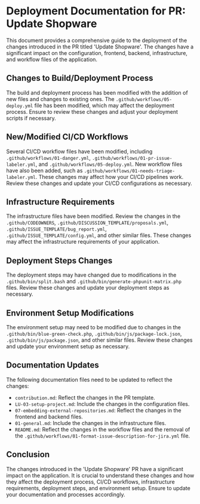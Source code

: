 # Deployment Documentation for PR: Update Shopware

This document provides a comprehensive guide to the deployment of the changes introduced in the PR titled 'Update Shopware'. The changes have a significant impact on the configuration, frontend, backend, infrastructure, and workflow files of the application.

## Changes to Build/Deployment Process

The build and deployment process has been modified with the addition of new files and changes to existing ones. The `.github/workflows/05-deploy.yml` file has been modified, which may affect the deployment process. Ensure to review these changes and adjust your deployment scripts if necessary.

## New/Modified CI/CD Workflows

Several CI/CD workflow files have been modified, including `.github/workflows/01-danger.yml`, `.github/workflows/01-pr-issue-labeler.yml`, and `.github/workflows/05-deploy.yml`. New workflow files have also been added, such as `.github/workflows/01-needs-triage-labeler.yml`. These changes may affect how your CI/CD pipelines work. Review these changes and update your CI/CD configurations as necessary.

## Infrastructure Requirements

The infrastructure files have been modified. Review the changes in the `.github/CODEOWNERS`, `.github/DISCUSSION_TEMPLATE/proposals.yml`, `.github/ISSUE_TEMPLATE/bug_report.yml`, `.github/ISSUE_TEMPLATE/config.yml`, and other similar files. These changes may affect the infrastructure requirements of your application.

## Deployment Steps Changes

The deployment steps may have changed due to modifications in the `.github/bin/split.bash` and `.github/bin/generate-phpunit-matrix.php` files. Review these changes and update your deployment steps as necessary.

## Environment Setup Modifications

The environment setup may need to be modified due to changes in the `.github/bin/blue-green-check.php`, `.github/bin/js/package-lock.json`, `.github/bin/js/package.json`, and other similar files. Review these changes and update your environment setup as necessary.

## Documentation Updates

The following documentation files need to be updated to reflect the changes:

- `contribution.md`: Reflect the changes in the PR template.
- `LU-03-setup-project.md`: Include the changes in the configuration files.
- `07-embedding-external-repositories.md`: Reflect the changes in the frontend and backend files.
- `01-general.md`: Include the changes in the infrastructure files.
- `README.md`: Reflect the changes in the workflow files and the removal of the `.github/workflows/01-format-issue-description-for-jira.yml` file.

## Conclusion

The changes introduced in the 'Update Shopware' PR have a significant impact on the application. It is crucial to understand these changes and how they affect the deployment process, CI/CD workflows, infrastructure requirements, deployment steps, and environment setup. Ensure to update your documentation and processes accordingly.